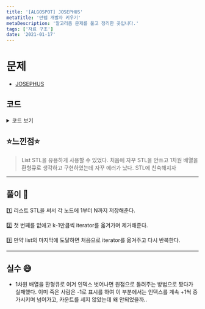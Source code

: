 ```yaml
---
title: '[ALGOSPOT] JOSEPHUS'
metaTitle: '만렙 개발자 키우기'
metaDescription: '알고리즘 문제를 풀고 정리한 곳입니다.'
tags: ['자료 구조']
date: '2021-01-17'
---
```


# 문제

- [JOSEPHUS](https://www.algospot.com/judge/problem/read/JOSEPHUS)

## 코드

<details><summary> 코드 보기 </summary>

```javascript
#include <iostream>
#include <vector>
#include <cmath>
#include <queue>
#include <list>
#define pdd pair<double, double>
using namespace std;

int main()
{
	int tc;
	cin >> tc;
	while (tc-- > 0) {
		int n, k;
		cin >> n >> k;
		list<int> survived;
		for (int i = 0; i < n; ++i) survived.push_back(i + 1);
		list<int>::iterator kill = survived.begin();
		while (n > 2)
		{
			kill = survived.erase(kill);
			n -= 1;
			if (kill == survived.end()) kill = survived.begin();
			for (int i = 0; i < k - 1; ++i)
			{
				kill++;
				if (kill == survived.end()) kill = survived.begin();
			}
		}
		cout << survived.front() << " " << survived.back() << '\n';
	}
}
```

</details>

## ⭐️느낀점⭐️

> List STL을 유용하게 사용할 수 있었다. 처음에 자꾸 STL을 안쓰고 1차원 배열을 환형큐로 생각하고 구현하였는데 자꾸 에러가 났다. STL에 친숙해지자

<hr/>

## 풀이 📣

1️⃣ 리스트 STL을 써서 각 노드에 1부터 N까지 저장해준다.

2️⃣ 첫 번째를 없애고 k-1만큼씩 iterator를 옮겨가며 제거해준다.

3️⃣ 만약 list의 마지막에 도달하면 처음으로 iterator를 옮겨주고 다시 반복한다.

<hr/>

## 실수 😅

- 1차원 배열을 환형큐로 여겨 인덱스 벗어나면 원점으로 돌려주는 방법으로 짰다가 실패했다. 이미 죽은 사람은 -1로 표시를 하여 이 부분에서는 인덱스를 계속 +1씩 증가시키며 넘어가고, 카운트를 세지 않았는데 왜 안되었을까..
